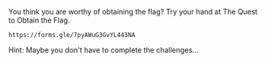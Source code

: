 You think you are worthy of obtaining the flag? Try your hand at The Quest to Obtain the Flag.

```
https://forms.gle/7pyAWuG3GvYL443NA
```

Hint: Maybe you don't have to complete the challenges...
